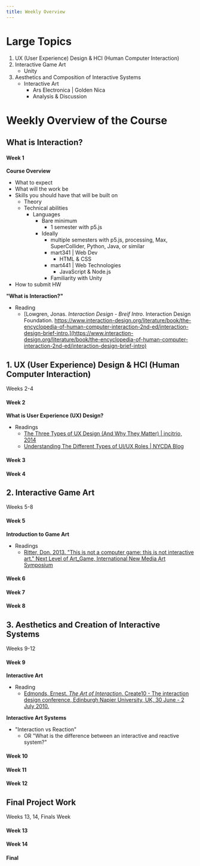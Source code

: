 ```yaml
---
title: Weekly Overview
---
```


# Large Topics

1. UX (User Experience) Design & HCI (Human Computer Interaction)
2. Interactive Game Art
    - Unity
3. Aesthetics and Composition of Interactive Systems
    - Interactive Art
        - Ars Electronica | Golden Nica
        - Analysis & Discussion




# Weekly Overview of the Course


## What is Interaction?

#### Week 1

**Course Overview**

- What to expect
- What will the work be
- Skills you should have that will be built on
    - Theory
    - Technical abilities
        - Languages
            - Bare minimum
                - 1 semester with p5.js
            - Ideally
                - multiple semesters with p5.js, processing, Max, SuperCollider, Python, Java, or similar
                - mart341 | Web Dev
                    - HTML & CSS
                - mart441 | Web Technologies
                    - JavaScript & Node.js
                - Familiarity with Unity
- How to submit HW


**"What is Interaction?"**

- Reading
    - [Lowgren, Jonas. _Interaction Design - Breif Intro_. Interaction Design Foundation. https://www.interaction-design.org/literature/book/the-encyclopedia-of-human-computer-interaction-2nd-ed/interaction-design-brief-intro.](https://www.interaction-design.org/literature/book/the-encyclopedia-of-human-computer-interaction-2nd-ed/interaction-design-brief-intro)




## 1. UX (User Experience) Design & HCI (Human Computer Interaction)

Weeks 2-4


#### Week 2

**What is User Experience (UX) Design?**

- Readings
    - [The Three Types of UX Design (And Why They Matter) | incitrio, 2014](http://incitrio.com/the-three-types-of-ux-design-and-why-they-matter/)
    - [Understanding The Different Types of UI/UX Roles | NYCDA Blog](https://nycda.com/blog/understanding-the-different-types-of-uiux-roles)



#### Week 3


#### Week 4


## 2. Interactive Game Art

Weeks 5-8

#### Week 5

**Introduction to Game Art**

- Readings
    - [Ritter, Don. 2013. "This is not a computer game: this is not interactive art." Next Level of Art_Game, International New Media Art Symposium](http://aesthetic-machinery.com/documents_pdf/Ritter_game_art.pdf)

#### Week 6



#### Week 7



#### Week 8




## 3. Aesthetics and Creation of Interactive Systems

Weeks 9-12

#### Week 9

**Interactive Art**

- Reading
    - [Edmonds, Ernest. _The Art of Interaction_. Create10 - The interaction design conference, Edinburgh Napier University, UK, 30 June - 2 July 2010.](http://ewic.bcs.org/content/ConWebDoc/36532)



**Interactive Art Systems**

- "Interaction vs Reaction"
    - OR "What is the difference between an interactive and reactive system?"


#### Week 10



#### Week 11



#### Week 12



## Final Project Work

Weeks 13, 14, Finals Week

#### Week 13


#### Week 14


#### Final
